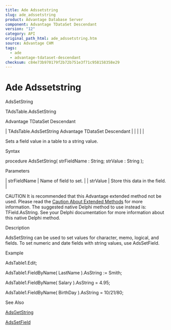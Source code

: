 ```yaml
---
title: Ade Adssetstring
slug: ade_adssetstring
product: Advantage Database Server
component: Advantage TDataSet Descendant
version: "12"
category: API
original_path_html: ade_adssetstring.htm
source: Advantage CHM
tags:
  - ade
  - advantage-tdataset-descendant
checksum: c84e73b970179f2b72b751e3f71c958158358e29
---
```


# Ade Adssetstring

AdsSetString

TAdsTable.AdsSetString

Advantage TDataSet Descendant

| TAdsTable.AdsSetString  Advantage TDataSet Descendant |  |  |  |  |

Sets a field value in a table to a string value.

Syntax

procedure AdsSetString( strFieldName : String; strValue : String );

Parameters

| strFieldName | Name of field to set. |
| strValue | Store this data in the field. |

CAUTION It is recommended that this Advantage extended method not be used. Please read the [Caution About Extended Methods](ade_caution_about_extended_methods.md) for more information. The suggested native Delphi method to use instead is: TField.AsString. See your Delphi documentation for more information about this native Delphi method.

Description

AdsSetString can be used to set values for character, memo, logical, and fields. To set numeric and date fields with string values, use AdsSetField.

Example

AdsTable1.Edit;

AdsTable1.FieldByName( LastName ).AsString := Smith;

AdsTable1.FieldByName( Salary ).AsString = 4.95;

AdsTable1.FieldByName( BirthDay ).AsString = 10/21/80;

See Also

[AdsGetString](ade_adsgetstring.md)

[AdsSetField](ade_adssetfield.md)

